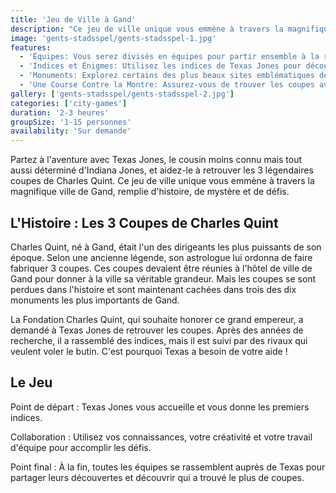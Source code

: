 ```yaml
---
title: 'Jeu de Ville à Gand'
description: "Ce jeu de ville unique vous emmène à travers la magnifique ville de Gand, remplie d'histoire, de mystère et de défis."
image: 'gents-stadsspel/gents-stadsspel-1.jpg'
features:
  - 'Équipes: Vous serez divisés en équipes pour partir ensemble à la recherche des coupes.'
  - 'Indices et Énigmes: Utilisez les indices de Texas Jones pour découvrir lesquels des dix monuments cachent les trois coupes.'
  - 'Monuments: Explorez certains des plus beaux sites emblématiques de Gand tout en cherchant des réponses et en résolvant des énigmes.'
  - 'Une Course Contre la Montre: Assurez-vous de trouver les coupes avant que les rivaux ne frappent.'
gallery: ['gents-stadsspel/gents-stadsspel-2.jpg']
categories: ['city-games']
duration: '2-3 heures'
groupSize: '1-15 personnes'
availability: 'Sur demande'
---
```


Partez à l'aventure avec Texas Jones, le cousin moins connu mais tout aussi déterminé d'Indiana Jones, et aidez-le à retrouver les 3 légendaires coupes de Charles Quint. Ce jeu de ville unique vous emmène à travers la magnifique ville de Gand, remplie d'histoire, de mystère et de défis.

## L'Histoire : Les 3 Coupes de Charles Quint

Charles Quint, né à Gand, était l'un des dirigeants les plus puissants de son époque. Selon une ancienne légende, son astrologue lui ordonna de faire fabriquer 3 coupes. Ces coupes devaient être réunies à l'hôtel de ville de Gand pour donner à la ville sa véritable grandeur. Mais les coupes se sont perdues dans l'histoire et sont maintenant cachées dans trois des dix monuments les plus importants de Gand.

La Fondation Charles Quint, qui souhaite honorer ce grand empereur, a demandé à Texas Jones de retrouver les coupes. Après des années de recherche, il a rassemblé des indices, mais il est suivi par des rivaux qui veulent voler le butin. C'est pourquoi Texas a besoin de votre aide !

## Le Jeu

Point de départ : Texas Jones vous accueille et vous donne les premiers indices.

Collaboration : Utilisez vos connaissances, votre créativité et votre travail d'équipe pour accomplir les défis.

Point final : À la fin, toutes les équipes se rassemblent auprès de Texas pour partager leurs découvertes et découvrir qui a trouvé le plus de coupes.
